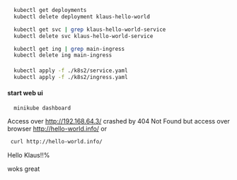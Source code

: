 
```sh
  kubectl get deployments
  kubectl delete deployment klaus-hello-world

  kubectl get svc | grep klaus-hello-world-service
  kubectl delete svc klaus-hello-world-service

  kubectl get ing | grep main-ingress
  kubectl delete ing main-ingress
```

####
```sh
  kubectl apply -f ./k8s2/service.yaml
  kubectl apply -f ./k8s2/ingress.yaml
```

#### start web ui
```
  minikube dashboard
```

Access over http://192.168.64.3/ crashed by 404 Not Found
but
access over browser http://hello-world.info/
or
```sh
 curl http://hello-world.info/
```
Hello Klaus!!%

woks great

